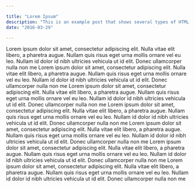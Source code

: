 ```yaml
---

title: "Lorem Ipsum"
description: "This is an example post that shows several types of HTML content supported in this theme."
date: "2016-03-29"

---
```


Lorem ipsum dolor sit amet, consectetur adipiscing elit. Nulla vitae elit
libero, a pharetra augue. Nullam quis risus eget urna mollis ornare vel eu leo.
Nullam id dolor id nibh ultricies vehicula ut id elit. Donec ullamcorper nulla
non me Lorem ipsum dolor sit amet, consectetur adipiscing elit. Nulla vitae elit
libero, a pharetra augue. Nullam quis risus eget urna mollis ornare vel eu leo.
Nullam id dolor id nibh ultricies vehicula ut id elit. Donec ullamcorper nulla
non me Lorem ipsum dolor sit amet, consectetur adipiscing elit. Nulla vitae elit
libero, a pharetra augue. Nullam quis risus eget urna mollis ornare vel eu leo.
Nullam id dolor id nibh ultricies vehicula ut id elit. Donec ullamcorper nulla
non me Lorem ipsum dolor sit amet, consectetur adipiscing elit. Nulla vitae elit
libero, a pharetra augue. Nullam quis risus eget urna mollis ornare vel eu leo.
Nullam id dolor id nibh ultricies vehicula ut id elit. Donec ullamcorper nulla
non me Lorem ipsum dolor sit amet, consectetur adipiscing elit. Nulla vitae elit
libero, a pharetra augue. Nullam quis risus eget urna mollis ornare vel eu leo.
Nullam id dolor id nibh ultricies vehicula ut id elit. Donec ullamcorper nulla
non me Lorem ipsum dolor sit amet, consectetur adipiscing elit. Nulla vitae elit
libero, a pharetra augue. Nullam quis risus eget urna mollis ornare vel eu leo.
Nullam id dolor id nibh ultricies vehicula ut id elit. Donec ullamcorper nulla
non me Lorem ipsum dolor sit amet, consectetur adipiscing elit. Nulla vitae elit
libero, a pharetra augue. Nullam quis risus eget urna mollis ornare vel eu leo.
Nullam id dolor id nibh ultricies vehicula ut id elit. Donec ullamcorper nulla
non me
